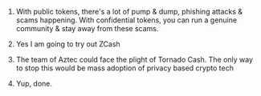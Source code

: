 1. With public tokens, there's a lot of pump & dump, phishing attacks & scams happening. With confidential tokens, you can run a genuine community & stay away from these scams.

2. Yes I am going to try out ZCash

3. The team of Aztec could face the plight of Tornado Cash. The only way to stop this would be mass adoption of privacy based crypto tech

4. Yup, done.